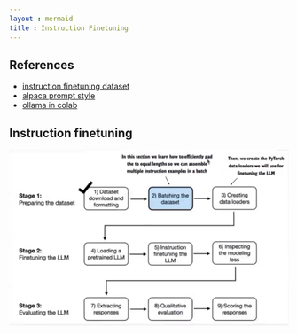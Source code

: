 ```yaml
---
layout : mermaid
title : Instruction Finetuning
---
```


## References 
- [instruction finetuning dataset](https://github.com/rasbt/LLMs-from-scratch/blob/main/ch07/01_main-chapter-code/instruction-data.json)
- [alpaca prompt style](https://github.com/rasbt/LLMs-from-scratch/blob/main/ch07/01_main-chapter-code/instruction-data.json)
- [ollama in colab](https://medium.com/@abonia/running-ollama-in-google-colab-free-tier-545609258453)

## Instruction finetuning
![](/assets/genai/attention/finetuning/instructionfinetuningsteps.png)
